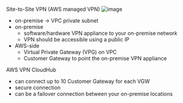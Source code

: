 Site-to-Site VPN (AWS managed VPN)
![image](https://github.com/user-attachments/assets/604b5851-22ec-489e-a6b0-c4e1f550523a)
- on-premise -> VPC private subnet
- on-premise
  - software/hardware VPN appliance to your on-premise network
  - VPN should be accessible using a public IP
- AWS-side
  - Virtual Private Gateway (VPG) on VPC
  - Customer Gateway to point the on-premise VPN appliance

AWS VPN CloudHub
- can connect up to 10 Customer Gateway for each VGW
- secure connection
- can be a failover connection between your on-premise locations
